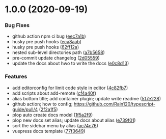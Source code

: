 # 1.0.0 (2020-09-19)


### Bug Fixes

* github action npm ci bug ([eec7a1b](https://github.com/Rain120/vuepress-docs-template/commit/eec7a1b5f8ec7d732b19ff5368e5e300c801f894))
* husky pre push hooks ([eca8aab](https://github.com/Rain120/vuepress-docs-template/commit/eca8aab7b3ec4c0da58180108853cb45dbb18d1d))
* husky pre push hooks ([62ff12a](https://github.com/Rain120/vuepress-docs-template/commit/62ff12a8efb75806794b78a86c186fa9da72c355))
* nested sub-level directories path ([a7b5658](https://github.com/Rain120/vuepress-docs-template/commit/a7b565887bc99f70fbf340a67c9a9fb33e4060cb))
* pre-commit update changelog ([2d05559](https://github.com/Rain120/vuepress-docs-template/commit/2d05559921ff20e4cde8bb33183cc8b4d457d51b))
* update the docs about hwo to write the docs ([e0c8d13](https://github.com/Rain120/vuepress-docs-template/commit/e0c8d13948d9e57175d5d8551238ddcf75b782d7))


### Features

* add editorconfig for limit code style in editor ([4c82fb7](https://github.com/Rain120/vuepress-docs-template/commit/4c82fb723e34347e5485b1987618bd27dd79c6ff))
* add scripts about add-remote ([cf4a40f](https://github.com/Rain120/vuepress-docs-template/commit/cf4a40f498d3e43ed55c1057330c697b2ea42dae))
* alias bottom title; add container plugin; update write readme ([517e228](https://github.com/Rain120/vuepress-docs-template/commit/517e2285786ba98ce43dadcd6be83652fc1c6266))
* github action; how to config; https://github.com/Rain120/typescript-guide/pull/4 ([2f2a1f5](https://github.com/Rain120/vuepress-docs-template/commit/2f2a1f52dfb2b2762b5db9cd7fbb49217b8012c9))
* plop auto create docs model ([1f5a2f9](https://github.com/Rain120/vuepress-docs-template/commit/1f5a2f94bbd7a430bbfbb48a09718b8ec9d14190))
* plop new docs set alias; update docs about alias ([e739f01](https://github.com/Rain120/vuepress-docs-template/commit/e739f0140ca2a680539cef073fd8e9325f0f4362))
* sort the sidebar menu by alias ([ac74c76](https://github.com/Rain120/vuepress-docs-template/commit/ac74c76c4d3968dfbb14b42d6e174b738c196025))
* vuepress docs template ([77f3649](https://github.com/Rain120/vuepress-docs-template/commit/77f36499665edfad4f0333d6a55f54a541177f06))



